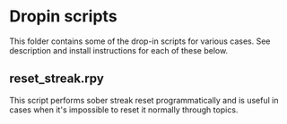 # Dropin scripts

This folder contains some of the drop-in scripts for various cases.
See description and install instructions for each of these below.

## reset_streak.rpy

This script performs sober streak reset programmatically and is useful in cases when it's impossible
to reset it normally through topics.

